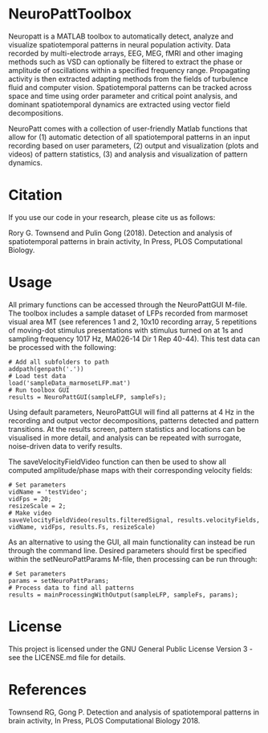 # NeuroPattToolbox
Neuropatt is a MATLAB toolbox to automatically detect, analyze and visualize spatiotemporal patterns in neural population activity. Data recorded by multi-electrode arrays, EEG, MEG, fMRI and other imaging methods such as VSD can optionally be filtered to extract the phase or amplitude of oscillations within a specified frequency range. Propagating activity is then extracted adapting methods from the fields of turbulence fluid and computer vision. Spatiotemporal patterns can be tracked across space and time using order parameter and critical point analysis, and dominant spatiotemporal dynamics are extracted using vector field decompositions.

NeuroPatt comes with a collection of user-friendly Matlab functions that allow for (1) automatic detection of all spatiotemporal patterns in an input recording based on user parameters, (2) output and visualization (plots and videos) of pattern statistics, (3) and analysis and visualization of pattern dynamics.

# Citation
If you use our code in your research, please cite us as follows: 

Rory G. Townsend and Pulin Gong (2018). Detection and analysis of spatiotemporal patterns in brain activity, In Press, PLOS Computational Biology.

# Usage
All primary functions can be accessed through the NeuroPattGUI M-file. The toolbox includes a sample dataset of LFPs recorded from marmoset visual area MT (see references 1 and 2, 10x10 recording array, 5 repetitions of moving-dot stimulus presentations with stimulus turned on at 1s and sampling frequency 1017 Hz, MA026-14 Dir 1 Rep 40-44). This test data can be processed with the following:

	# Add all subfolders to path
	addpath(genpath('.'))
	# Load test data
	load('sampleData_marmosetLFP.mat')
	# Run toolbox GUI
	results = NeuroPattGUI(sampleLFP, sampleFs);

Using default parameters, NeuroPattGUI will find all patterns at 4 Hz in the recording and output vector decompositions, patterns detected and pattern transitions. At the results screen, pattern statistics and locations can be visualised in more detail, and analysis can be repeated with surrogate, noise-driven data to verify results.

The saveVelocityFieldVideo function can then be used to show all computed amplitude/phase maps with their corresponding velocity fields:

	# Set parameters
	vidName = 'testVideo';
	vidFps = 20;
	resizeScale = 2;
	# Make video
	saveVelocityFieldVideo(results.filteredSignal, results.velocityFields, vidName, vidFps, results.Fs, resizeScale)

As an alternative to using the GUI, all main functionality can instead be run through the command line. Desired parameters should first be specified within the setNeuroPattParams M-file, then processing can be run through:
	
	# Set parameters
	params = setNeuroPattParams;
	# Process data to find all patterns
	results = mainProcessingWithOutput(sampleLFP, sampleFs, params);


# License
This project is licensed under the GNU General Public License Version 3 - see the LICENSE.md file for details.

# References
Townsend RG, Gong P. Detection and analysis of spatiotemporal patterns in brain activity, In Press, PLOS Computational Biology 2018.

